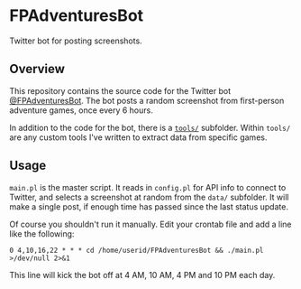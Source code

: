 # FPAdventuresBot
Twitter bot for posting screenshots.

## Overview
This repository contains the source code for the Twitter bot [@FPAdventuresBot](https://twitter.com/FPAdventuresBot).  The bot posts a random screenshot from first-person adventure games, once every 6 hours.

In addition to the code for the bot, there is a [`tools/`](./tools/) subfolder.  Within `tools/` are any custom tools I've written to extract data from specific games.

## Usage
`main.pl` is the master script.  It reads in `config.pl` for API info to connect to Twitter, and selects a screenshot at random from the `data/` subfolder.  It will make a single post, if enough time has passed since the last status update.

Of course you shouldn't run it manually.  Edit your crontab file and add a line like the following:

    0 4,10,16,22 * * * cd /home/userid/FPAdventuresBot && ./main.pl >/dev/null 2>&1

This line will kick the bot off at 4 AM, 10 AM, 4 PM and 10 PM each day.
